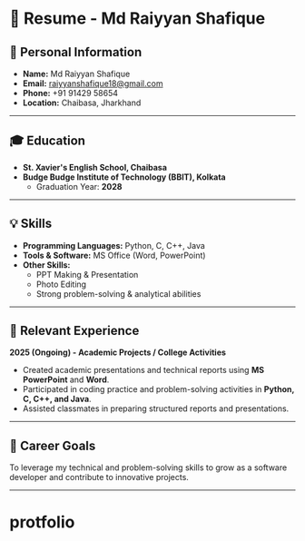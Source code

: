 # 📄 Resume - Md Raiyyan Shafique

## 👤 Personal Information
- **Name:** Md Raiyyan Shafique  
- **Email:** [raiyyanshafique18@gmail.com](mailto:raiyyanshafique18@gmail.com)  
- **Phone:** +91 91429 58654  
- **Location:** Chaibasa, Jharkhand  

---

## 🎓 Education
- **St. Xavier's English School, Chaibasa**  
- **Budge Budge Institute of Technology (BBIT), Kolkata**  
  - Graduation Year: **2028**

---

## 💡 Skills
- **Programming Languages:** Python, C, C++, Java  
- **Tools & Software:** MS Office (Word, PowerPoint)  
- **Other Skills:**  
  - PPT Making & Presentation  
  - Photo Editing  
  - Strong problem-solving & analytical abilities  

---

## 📂 Relevant Experience
**2025 (Ongoing) - Academic Projects / College Activities**
- Created academic presentations and technical reports using **MS PowerPoint** and **Word**.  
- Participated in coding practice and problem-solving activities in **Python, C, C++, and Java**.  
- Assisted classmates in preparing structured reports and presentations.  

---

## 🚀 Career Goals
To leverage my technical and problem-solving skills to grow as a software developer and contribute to innovative projects.  

---
# protfolio
